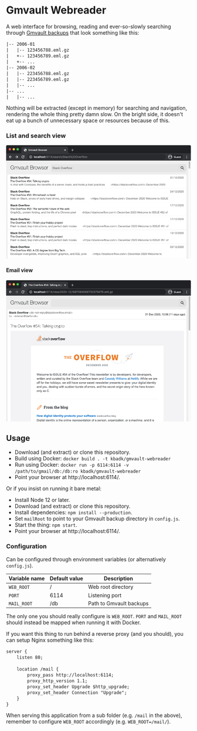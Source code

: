 # Gmvault Webreader

A web interface for browsing, reading and ever-so-slowly searching through [Gmvault backups](https://github.com/guillaumeaubert/gmvault-docker) that look something like this:

    |-- 2006-01
    |   |-- 123456788.eml.gz
    |   +-- 123456789.eml.gz
    |   +-- ...
    |-- 2006-02
    |   |-- 223456788.eml.gz
    |   |-- 223456789.eml.gz
    |   |-- ...
    |-- ...
    |   |-- ...

Nothing will be extracted (except in memory) for searching and navigation, rendering the whole thing pretty damn slow. On the bright side, it doesn't eat up a bunch of unnecessary space or resources because of this.

### List and search view
![Screenshot of search](screenshot-search.png "Screenshot of search")

#### Email view
![Screenshot of email](screenshot-email.png "Screenshot of email")


## Usage

- Download (and extract) or clone this repository.
- Build using Docker: `docker build . -t kbadk/gmvault-webreader`
- Run using Docker: `docker run -p 6114:6114 -v /path/to/gmail/db:/db:ro kbadk/gmvault-webreader`
- Point your browser at http://localhost:6114/.

Or if you insist on running it bare metal:

- Install Node 12 or later.
- Download (and extract) or clone this repository.
- Install dependencies: `npm install --production`.
- Set `mailRoot` to point to your Gmvault backup directory in `config.js`.
- Start the thing: `npm start`.
- Point your browser at http://localhost:6114/.

### Configuration

Can be configured through environment variables (or alternatively `config.js`).

| Variable name | Default value | Description             |
| ------------- | ------------- | ----------------------- |
| `WEB_ROOT`    | /             | Web root directory      |
| `PORT`        | 6114          | Listening port          |
| `MAIL_ROOT`   | /db           | Path to Gmvault backups |

The only one you should really configure is `WEB_ROOT`. `PORT` and `MAIL_ROOT` should instead
be mapped when running it with Docker.

If you want this thing to run behind a reverse proxy (and you should), you can setup Nginx something like this:

    server {
    	listen 80;

    	location /mail {
    		proxy_pass http://localhost:6114;
    		proxy_http_version 1.1;
    		proxy_set_header Upgrade $http_upgrade;
    		proxy_set_header Connection "Upgrade";
    	}
    }

When serving this application from a sub folder (e.g. `/mail` in the above), remember to
configure `WEB_ROOT` accordingly (e.g. `WEB_ROOT=/mail/`).
